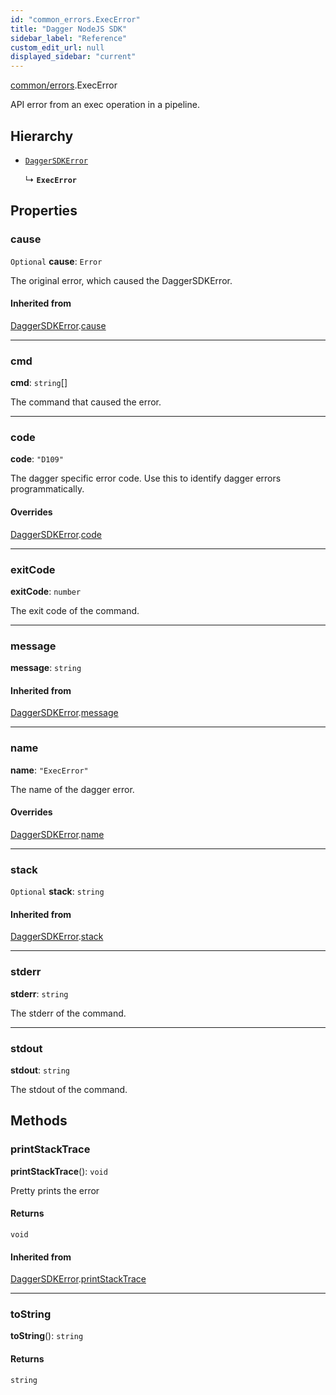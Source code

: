 ```yaml
---
id: "common_errors.ExecError"
title: "Dagger NodeJS SDK"
sidebar_label: "Reference"
custom_edit_url: null
displayed_sidebar: "current"
---
```


[common/errors](../modules/common_errors.md).ExecError

API error from an exec operation in a pipeline.

## Hierarchy

- [`DaggerSDKError`](common_errors.DaggerSDKError.md)

  ↳ **`ExecError`**

## Properties

### cause

 `Optional` **cause**: `Error`

The original error, which caused the DaggerSDKError.

#### Inherited from

[DaggerSDKError](common_errors.DaggerSDKError.md).[cause](common_errors.DaggerSDKError.md#cause)

___

### cmd

 **cmd**: `string`[]

The command that caused the error.

___

### code

 **code**: ``"D109"``

The dagger specific error code.
Use this to identify dagger errors programmatically.

#### Overrides

[DaggerSDKError](common_errors.DaggerSDKError.md).[code](common_errors.DaggerSDKError.md#code)

___

### exitCode

 **exitCode**: `number`

The exit code of the command.

___

### message

 **message**: `string`

#### Inherited from

[DaggerSDKError](common_errors.DaggerSDKError.md).[message](common_errors.DaggerSDKError.md#message)

___

### name

 **name**: ``"ExecError"``

The name of the dagger error.

#### Overrides

[DaggerSDKError](common_errors.DaggerSDKError.md).[name](common_errors.DaggerSDKError.md#name)

___

### stack

 `Optional` **stack**: `string`

#### Inherited from

[DaggerSDKError](common_errors.DaggerSDKError.md).[stack](common_errors.DaggerSDKError.md#stack)

___

### stderr

 **stderr**: `string`

The stderr of the command.

___

### stdout

 **stdout**: `string`

The stdout of the command.

## Methods

### printStackTrace

**printStackTrace**(): `void`

Pretty prints the error

#### Returns

`void`

#### Inherited from

[DaggerSDKError](common_errors.DaggerSDKError.md).[printStackTrace](common_errors.DaggerSDKError.md#printstacktrace)

___

### toString

**toString**(): `string`

#### Returns

`string`
